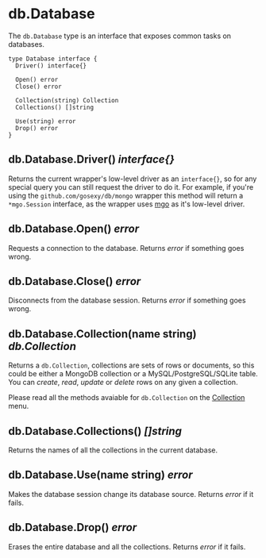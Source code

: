 # db.Database

The ``db.Database`` type is an interface that exposes common tasks on databases.

    type Database interface {
      Driver() interface{}

      Open() error
      Close() error

      Collection(string) Collection
      Collections() []string

      Use(string) error
      Drop() error
    }

## db.Database.Driver() *interface{}*

Returns the current wrapper's low-level driver as an ``interface{}``, so for any special query you can still request the driver
to do it. For example, if you're using the ``github.com/gosexy/db/mongo`` wrapper this method will return a
``*mgo.Session`` interface, as the wrapper uses [mgo](http://labix.org/mgo) as it's low-level driver.

## db.Database.Open() *error*

Requests a connection to the database. Returns *error* if something goes wrong.

## db.Database.Close() *error*

Disconnects from the database session. Returns *error* if something goes wrong.

## db.Database.Collection(name string) *db.Collection*

Returns a ``db.Collection``, collections are sets of rows or documents, so this could be either a MongoDB collection or a
MySQL/PostgreSQL/SQLite table. You can *create*, *read*, *update* or *delete* rows on any given a collection.

Please read all the methods avaiable for ``db.Collection`` on the [Collection](/db/collection) menu.

## db.Database.Collections() *[]string*

Returns the names of all the collections in the current database.

## db.Database.Use(name string) *error*

Makes the database session change its database source. Returns *error* if it fails.

## db.Database.Drop() *error*

Erases the entire database and all the collections. Returns *error* if it fails.

